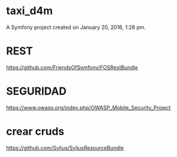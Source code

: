 taxi_d4m
========

A Symfony project created on January 20, 2016, 1:28 pm.

REST
====
https://github.com/FriendsOfSymfony/FOSRestBundle


SEGURIDAD
=========
https://www.owasp.org/index.php/OWASP_Mobile_Security_Project


crear cruds
===========
https://github.com/Sylius/SyliusResourceBundle
